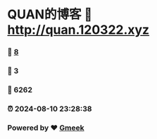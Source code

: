 # QUAN的博客 :link: http://quan.120322.xyz 
### :page_facing_up: [8](http://quan.120322.xyz/tag.html) 
### :speech_balloon: 3 
### :hibiscus: 6262 
### :alarm_clock: 2024-08-10 23:28:38 
### Powered by :heart: [Gmeek](https://github.com/Meekdai/Gmeek)
